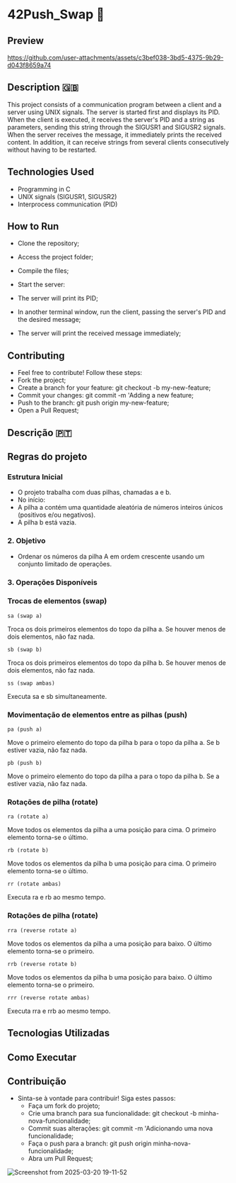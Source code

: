 # 42Push_Swap 🎲

## Preview

https://github.com/user-attachments/assets/c3bef038-3bd5-4375-9b29-d043f8659a74


## Description 🇬🇧

This project consists of a communication program between a client and a server using UNIX signals. The server is started first and displays its PID. When the client is executed, it receives the server's PID and a string as parameters, sending this string through the SIGUSR1 and SIGUSR2 signals. When the server receives the message, it immediately prints the received content. In addition, it can receive strings from several clients consecutively without having to be restarted.

## Technologies Used

- Programming in C
- UNIX signals (SIGUSR1, SIGUSR2)
- Interprocess communication (PID)
  

## How to Run

- Clone the repository;

- Access the project folder;

- Compile the files;

- Start the server:

- The server will print its PID;

- In another terminal window, run the client, passing the server's PID and the desired message;

- The server will print the received message immediately;


## Contributing
- Feel free to contribute! Follow these steps:
- Fork the project;
- Create a branch for your feature: git checkout -b my-new-feature;
- Commit your changes: git commit -m 'Adding a new feature;
- Push to the branch: git push origin my-new-feature;
- Open a Pull Request;

  


## Descrição 🇵🇹

## Regras do projeto

### Estrutura Inicial
  - O projeto trabalha com duas pilhas, chamadas a e b.
  - No início:
  - A pilha a contém uma quantidade aleatória de números inteiros únicos (positivos e/ou negativos).
  - A pilha b está vazia.
### 2. Objetivo
  - Ordenar os números da pilha A em ordem crescente usando um conjunto limitado de operações.
### 3. Operações Disponíveis

  ### Trocas de elementos (swap)
  
    sa (swap a)
  Troca os dois primeiros elementos do topo da pilha a.
  Se houver menos de dois elementos, não faz nada.
    
    sb (swap b)
  Troca os dois primeiros elementos do topo da pilha b.
  Se houver menos de dois elementos, não faz nada.
      
    ss (swap ambas)
  Executa sa e sb simultaneamente.

  ### Movimentação de elementos entre as pilhas (push)

    pa (push a)
  Move o primeiro elemento do topo da pilha b para o topo da pilha a.
  Se b estiver vazia, não faz nada.
  
    pb (push b)
  Move o primeiro elemento do topo da pilha a para o topo da pilha b.
  Se a estiver vazia, não faz nada.

  ### Rotações de pilha (rotate)

    ra (rotate a)
  Move todos os elementos da pilha a uma posição para cima.
  O primeiro elemento torna-se o último.

    rb (rotate b)
  Move todos os elementos da pilha b uma posição para cima.
  O primeiro elemento torna-se o último.
      
    rr (rotate ambas)
  Executa ra e rb ao mesmo tempo.

  ### Rotações de pilha (rotate)

    rra (reverse rotate a)
  Move todos os elementos da pilha a uma posição para baixo.
  O último elemento torna-se o primeiro.

    rrb (reverse rotate b)
  Move todos os elementos da pilha b uma posição para baixo.
  O último elemento torna-se o primeiro.

    rrr (reverse rotate ambas)
  Executa rra e rrb ao mesmo tempo.

## Tecnologias Utilizadas


## Como Executar


## Contribuição
  - Sinta-se à vontade para contribuir! Siga estes passos:
    - Faça um fork do projeto;
    - Crie uma branch para sua funcionalidade: git checkout -b minha-nova-funcionalidade;
    - Commit suas alterações: git commit -m 'Adicionando uma nova funcionalidade;
    - Faça o push para a branch: git push origin minha-nova-funcionalidade;
    - Abra um Pull Request;
  

![Screenshot from 2025-03-20 19-11-52](https://github.com/user-attachments/assets/b161adfb-2260-4d6c-b70f-a573e7f58ea2)
